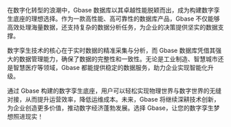 在数字化转型的浪潮中，Gbase 数据库以其卓越性能脱颖而出，成为构建数字孪生底座的理想选择。作为一款高性能、高可靠性的数据库产品，Gbase 不仅能够高效处理海量数据，还支持复杂的数据分析任务，为企业的决策提供坚实的数据支撑。

数字孪生技术的核心在于实时数据的精准采集与分析，而 Gbase 数据库凭借其强大的数据管理能力，确保了数据的完整性和一致性。无论是工业制造、智慧城市还是智慧医疗等领域，Gbase 都能提供稳定的数据服务，助力企业实现智能化升级。

通过 Gbase 构建的数字孪生底座，用户可以轻松实现物理世界与数字世界的无缝对接，从而提升运营效率，降低运维成本。未来，Gbase 将继续深耕技术创新，为企业创造更多价值，推动数字经济蓬勃发展。选择 Gbase，让您的数字孪生梦想照进现实！